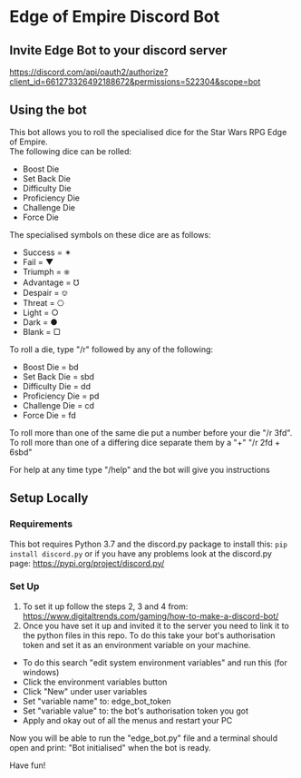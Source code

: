 # Edge of Empire Discord Bot

## Invite Edge Bot to your discord server
https://discord.com/api/oauth2/authorize?client_id=661273326492188672&permissions=522304&scope=bot

## Using the bot
This bot allows you to roll the specialised dice for the Star Wars RPG Edge of Empire.  
The following dice can be rolled:  
- Boost Die
- Set Back Die
- Difficulty Die
- Proficiency Die
- Challenge Die
- Force Die

The specialised symbols on these dice are as follows:  
- Success = ✶
- Fail = ▼
- Triumph = ⎈
- Advantage = ℧
- Despair = ⎊
- Threat = ⎔
- Light = ○
- Dark = ●
- Blank = ▢

To roll a die, type "/r" followed by any of the following:
- Boost Die = bd
- Set Back Die = sbd
- Difficulty Die = dd
- Proficiency Die = pd
- Challenge Die = cd
- Force Die = fd

To roll more than one of the same die put a number before your die "/r 3fd".
To roll more than one of a differing dice separate them by a "+" "/r 2fd + 6sbd"

For help at any time type "/help" and the bot will give you instructions

## Setup Locally

### Requirements  
This bot requires Python 3.7 and the discord.py package to install this:
```pip install discord.py``` or if you have any problems look at the discord.py page: 
https://pypi.org/project/discord.py/

### Set Up
1. To set it up follow the steps 2, 3 and 4 from:   
 https://www.digitaltrends.com/gaming/how-to-make-a-discord-bot/  
2. Once you have set it up and invited it to the server you need to link it to the python
 files in this repo. To do this take your bot's authorisation token and set it as an 
 environment variable on your machine.
 - To do this search "edit system environment variables" and run this (for windows)
 - Click the environment variables button
 - Click "New" under user variables
 - Set "variable name" to: edge_bot_token
 - Set "variable value" to: the bot's authorisation token you got
 - Apply and okay out of all the menus and restart your PC
 
 Now you will be able to run the "edge_bot.py" file and a terminal should open and print:
 "Bot initialised" when the bot is ready.  
 
 Have fun!
 